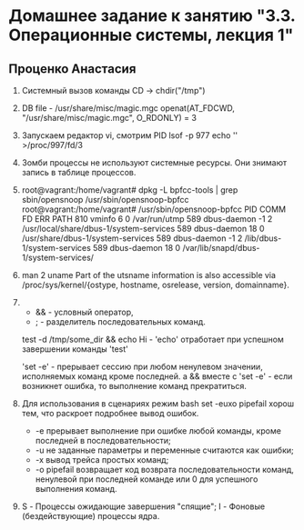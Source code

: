 #               Домашнее задание к занятию "3.3. Операционные системы, лекция 1"
##                                    Проценко Анастасия

1. Cистемный вызов команды CD -> chdir("/tmp")
2. DB file - /usr/share/misc/magic.mgc
openat(AT_FDCWD, "/usr/share/misc/magic.mgc", O_RDONLY) = 3
3. Запускаем редактор vi, смотрим PID
 lsof -p 977
 echo '' >/proc/997/fd/3
4. Зомби процессы не используют системные ресурсы. Они знимают запись в таблице процессов.
5. root@vagrant:/home/vagrant# dpkg -L bpfcc-tools | grep sbin/opensnoop
   /usr/sbin/opensnoop-bpfcc
   root@vagrant:/home/vagrant# /usr/sbin/opensnoop-bpfcc
   PID    COMM               FD ERR PATH
   810    vminfo              6   0 /var/run/utmp
   589    dbus-daemon        -1   2 /usr/local/share/dbus-1/system-services
   589    dbus-daemon        18   0 /usr/share/dbus-1/system-services
   589    dbus-daemon        -1   2 /lib/dbus-1/system-services
   589    dbus-daemon        18   0 /var/lib/snapd/dbus-1/system-services/
6. man 2 uname
   Part of the utsname information is also accessible via /proc/sys/kernel/{ostype, hostname, osrelease, version, domainname}.
7. * && -  условный оператор,
   * ;  - разделитель последовательных команд.

   test -d /tmp/some_dir && echo Hi - 'echo'  отработает при успешном завершении команды 'test'

   'set -e' - прерывает сессию при любом ненулевом значении, исполняемых команд кроме последней.
    а &&  вместе с 'set -e' - если возникнет ошибка, то выполнение команд прекратиться.
8. Для использования в сценариях режим bash set -euxo pipefail хорош тем, что раскроет подробнее вывод ошибок.
   * -e прерывает выполнение при ошибке любой команды, кроме последней в последовательности;
   * -u не заданные параметры и переменные считаются как ошибки;
   * -x вывод трейса простых команд;
   * -o pipefail возвращает код возврата последовательности команд, ненулевой при последней команде или 0 для успешного выполнения команд.
9. S - Процессы ожидающие завершения "спящие";
   I - Фоновые (бездействующие) процессы ядра.
